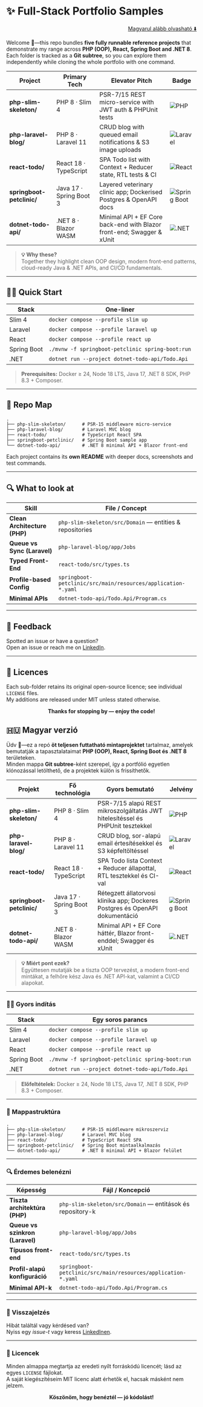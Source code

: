 # ✨ Full-Stack Portfolio Samples
<p align="right"><a href="#hu">Magyarul alább olvasható ⬇️</a></p>

Welcome 👋—this repo bundles **five fully runnable reference projects** that demonstrate my range across **PHP (OOP), React, Spring Boot and .NET 8**.  
Each folder is tracked as a **Git subtree**, so you can explore them independently while cloning the whole portfolio with one command.

| Project | Primary Tech | Elevator Pitch | Badge |
|---------|--------------|----------------|-------|
| **php-slim-skeleton/** | PHP 8 · Slim 4 | PSR-7/15 REST micro-service with JWT auth & PHPUnit tests | ![PHP](https://img.shields.io/badge/php-8.x-777?logo=php&logoColor=white) |
| **php-laravel-blog/**  | PHP 8 · Laravel 11 | CRUD blog with queued email notifications & S3 image uploads | ![Laravel](https://img.shields.io/badge/laravel-11.x-red?logo=laravel) |
| **react-todo/**        | React 18 · TypeScript | SPA Todo list with Context + Reducer state, RTL tests & CI | ![React](https://img.shields.io/badge/react-18.x-61dafb?logo=react&logoColor=black) |
| **springboot-petclinic/** | Java 17 · Spring Boot 3 | Layered veterinary clinic app; Dockerised Postgres & OpenAPI docs | ![Spring Boot](https://img.shields.io/badge/spring--boot-3.x-6db33f?logo=spring&logoColor=white) |
| **dotnet-todo-api/**   | .NET 8 · Blazor WASM | Minimal API + EF Core back-end with Blazor front-end; Swagger & xUnit | ![.NET](https://img.shields.io/badge/.NET-8.0-512BD4?logo=dotnet&logoColor=white) |

> **💡 Why these?**  
> Together they highlight clean OOP design, modern front-end patterns, cloud-ready Java & .NET APIs, and CI/CD fundamentals.

---

## 🏃‍♂️ Quick Start

| Stack | One-liner |
|-------|-----------|
| Slim 4      | `docker compose --profile slim up` |
| Laravel     | `docker compose --profile laravel up` |
| React       | `docker compose --profile react up` |
| Spring Boot | `./mvnw -f springboot-petclinic spring-boot:run` |
| .NET        | `dotnet run --project dotnet-todo-api/Todo.Api` |

> **Prerequisites:** Docker ≥ 24, Node 18 LTS, Java 17, .NET 8 SDK, PHP 8.3 + Composer.

---

## 🧭 Repo Map
    .
    ├── php-slim-skeleton/      # PSR-15 middleware micro-service
    ├── php-laravel-blog/       # Laravel MVC blog
    ├── react-todo/             # TypeScript React SPA
    ├── springboot-petclinic/   # Spring Boot sample app
    └── dotnet-todo-api/        # .NET 8 minimal API + Blazor front-end

Each project contains its **own README** with deeper docs, screenshots and test commands.

---

## 🔍 What to look at

| Skill | File / Concept |
|-------|----------------|
| **Clean Architecture (PHP)** | `php-slim-skeleton/src/Domain` — entities & repositories |
| **Queue vs Sync (Laravel)** | `php-laravel-blog/app/Jobs` |
| **Typed Front-End** | `react-todo/src/types.ts` |
| **Profile-based Config** | `springboot-petclinic/src/main/resources/application-*.yaml` |
| **Minimal APIs** | `dotnet-todo-api/Todo.Api/Program.cs` |

---

## 🤝 Feedback

Spotted an issue or have a question?  
Open an issue or reach me on [LinkedIn](https://www.linkedin.com/in/your-profile).

---

## 📜 Licences

Each sub-folder retains its original open-source licence; see individual `LICENSE` files.  
My additions are released under MIT unless stated otherwise.

<p align="center"><b>Thanks for stopping by — enjoy the code!</b></p>


 <a id="hu"></a>
 
## 🇭🇺 Magyar verzió

Üdv 👋—ez a repó **öt teljesen futtatható mintaprojektet** tartalmaz, amelyek bemutatják a tapasztalataimat **PHP (OOP), React, Spring Boot és .NET 8** területeken.  
Minden mappa **Git subtree**-ként szerepel, így a portfólió egyetlen klónozással letölthető, de a projektek külön is frissíthetők.

| Projekt | Fő technológia | Gyors bemutató | Jelvény |
|---------|----------------|----------------|---------|
| **php-slim-skeleton/** | PHP 8 · Slim 4 | PSR-7/15 alapú REST mikroszolgáltatás JWT hitelesítéssel és PHPUnit tesztekkel | ![PHP](https://img.shields.io/badge/php-8.x-777?logo=php&logoColor=white) |
| **php-laravel-blog/**  | PHP 8 · Laravel 11 | CRUD blog, sor-alapú email értesítésekkel és S3 képfeltöltéssel | ![Laravel](https://img.shields.io/badge/laravel-11.x-red?logo=laravel) |
| **react-todo/**        | React 18 · TypeScript | SPA Todo lista Context + Reducer állapottal, RTL tesztekkel és CI-val | ![React](https://img.shields.io/badge/react-18.x-61dafb?logo=react&logoColor=black) |
| **springboot-petclinic/** | Java 17 · Spring Boot 3 | Rétegzett állatorvosi klinika app; Dockeres Postgres és OpenAPI dokumentáció | ![Spring Boot](https://img.shields.io/badge/spring--boot-3.x-6db33f?logo=spring&logoColor=white) |
| **dotnet-todo-api/**   | .NET 8 · Blazor WASM | Minimal API + EF Core háttér, Blazor front-enddel; Swagger és xUnit | ![.NET](https://img.shields.io/badge/.NET-8.0-512BD4?logo=dotnet&logoColor=white) |

> **💡 Miért pont ezek?**  
> Együttesen mutatják be a tiszta OOP tervezést, a modern front-end mintákat, a felhőre kész Java és .NET API-kat, valamint a CI/CD alapokat.

---

### 🏃‍♂️ Gyors indítás

| Stack | Egy soros parancs |
|-------|-------------------|
| Slim 4      | `docker compose --profile slim up` |
| Laravel     | `docker compose --profile laravel up` |
| React       | `docker compose --profile react up` |
| Spring Boot | `./mvnw -f springboot-petclinic spring-boot:run` |
| .NET        | `dotnet run --project dotnet-todo-api/Todo.Api` |

> **Előfeltételek:** Docker ≥ 24, Node 18 LTS, Java 17, .NET 8 SDK, PHP 8.3 + Composer.

---

### 🧭 Mappastruktúra
    .
    ├── php-slim-skeleton/      # PSR-15 middleware mikroszerviz
    ├── php-laravel-blog/       # Laravel MVC blog
    ├── react-todo/             # TypeScript React SPA
    ├── springboot-petclinic/   # Spring Boot mintaalkalmazás
    └── dotnet-todo-api/        # .NET 8 minimal API + Blazor felület

---

### 🔍 Érdemes belenézni

| Képesség | Fájl / Koncepció |
|----------|------------------|
| **Tiszta architektúra (PHP)** | `php-slim-skeleton/src/Domain` — entitások és repository-k |
| **Queue vs szinkron (Laravel)** | `php-laravel-blog/app/Jobs` |
| **Típusos front-end** | `react-todo/src/types.ts` |
| **Profil-alapú konfiguráció** | `springboot-petclinic/src/main/resources/application-*.yaml` |
| **Minimal API-k** | `dotnet-todo-api/Todo.Api/Program.cs` |

---

### 🤝 Visszajelzés

Hibát találtál vagy kérdésed van?  
Nyiss egy *issue-t* vagy keress [LinkedInen](https://www.linkedin.com/in/your-profile).

---

### 📜 Licencek

Minden almappa megtartja az eredeti nyílt forráskódú licencét; lásd az egyes `LICENSE` fájlokat.  
A saját kiegészítéseim MIT licenc alatt érhetők el, hacsak másként nem jelzem.

<p align="center"><b>Köszönöm, hogy benéztél — jó kódolást!</b></p>
